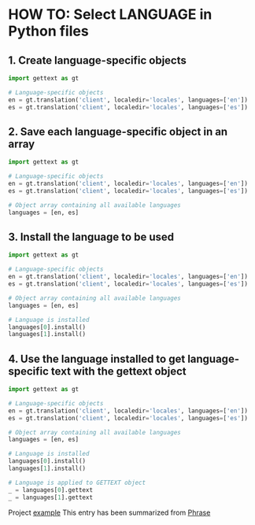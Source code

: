 # HOW TO: Select LANGUAGE in Python files

## 1. Create language-specific objects
``` Python
import gettext as gt

# Language-specific objects
en = gt.translation('client', localedir='locales', languages=['en'])
es = gt.translation('client', localedir='locales', languages=['es'])
```
## 2. Save each language-specific object in an array
``` Python
import gettext as gt

# Language-specific objects
en = gt.translation('client', localedir='locales', languages=['en'])
es = gt.translation('client', localedir='locales', languages=['es'])

# Object array containing all available languages
languages = [en, es]
```
## 3. Install the language to be used
``` Python
import gettext as gt

# Language-specific objects
en = gt.translation('client', localedir='locales', languages=['en'])
es = gt.translation('client', localedir='locales', languages=['es'])

# Object array containing all available languages
languages = [en, es]

# Language is installed
languages[0].install()
languages[1].install()
```
## 4. Use the language installed to get language-specific text with the gettext object
``` Python
import gettext as gt

# Language-specific objects
en = gt.translation('client', localedir='locales', languages=['en'])
es = gt.translation('client', localedir='locales', languages=['es'])

# Object array containing all available languages
languages = [en, es]

# Language is installed
languages[0].install()
languages[1].install()

# Language is applied to GETTEXT object
_ = languages[0].gettext
_ = languages[1].gettext
```

Project [example](https://github.com/agomezmartin/internationalization/blob/main/assets/_projects/django/MySQLProcedures_i18n_gettext/client.py)
This entry has been summarized from [Phrase](https://phrase.com/blog/posts/translate-python-gnu-gettext/)